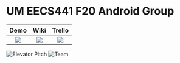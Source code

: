 # UM EECS441 F20 Android Group

| Demo  |  Wiki |  Trello  |
|:-----:|:-----:|:--------:|
|[<img src="https://eecs441.eecs.umich.edu/img/admin/video.png">][demo_page]|[<img src="https://eecs441.eecs.umich.edu/img/admin/wiki.png">][wiki_page]|[<img src="https://eecs441.eecs.umich.edu/img/admin/trello.png">][process_page]|

![Elevator Pitch](https://eecs441.eecs.umich.edu/img/F20/android-group.png)
![Team](https://eecs441.eecs.umich.edu/img/F20/android-group_team.png)

[demo_page]: https://www.youtube.com/watch?v=9I9jM5_SDNs
[wiki_page]: https://github.com/UM-EECS-441/android-group/wiki
[process_page]: https://trello.com/b/6tu6Amve/android-group
